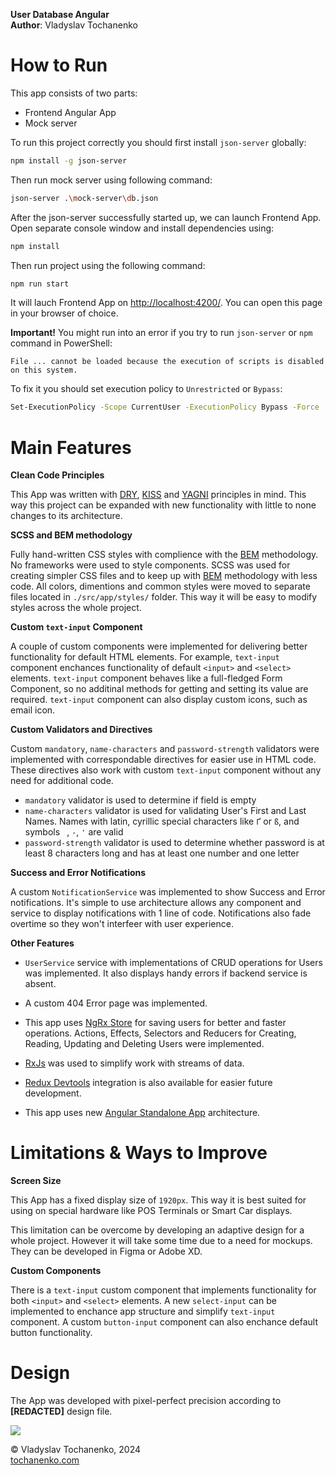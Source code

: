 **User Database Angular**\
**Author**: Vladyslav Tochanenko

# How to Run
This app consists of two parts:

* Frontend Angular App
* Mock server

To run this project correctly you should first install `json-server` globally:

```bash
npm install -g json-server
```

Then run mock server using following command:

```bash
json-server .\mock-server\db.json
```

After the json-server successfully started up, we can launch Frontend App. Open separate console window and install dependencies using:

```bash
npm install
```

Then run project using the following command:

```bash
npm run start
```

It will lauch Frontend App on [http://localhost:4200/](http://localhost:4200/). You can open this page in your browser of choice.

**Important!** You might run into an error if you try to run `json-server` or `npm` command in PowerShell:

```
File ... cannot be loaded because the execution of scripts is disabled on this system. 
```

To fix it you should set execution policy to `Unrestricted` or `Bypass`:


```sh
Set-ExecutionPolicy -Scope CurrentUser -ExecutionPolicy Bypass -Force
```

# Main Features

**Clean Code Principles**

This App was written with [DRY](https://en.wikipedia.org/wiki/Don%27t_repeat_yourself), [KISS](https://en.wikipedia.org/wiki/KISS_principle) and [YAGNI](https://en.wikipedia.org/wiki/You_aren%27t_gonna_need_it) principles in mind. This way this project can be expanded with new functionality with little to none changes to its architecture.

**SCSS and BEM methodology**

Fully hand-written CSS styles with complience with the [BEM](https://en.bem.info/methodology/) methodology. No frameworks were used to style components. SCSS was used for creating simpler CSS files and to keep up with [BEM](https://en.bem.info/methodology/) methodology with less code. All colors, dimentions and common styles were moved to separate files located in `./src/app/styles/` folder. This way it will be easy to modify styles across the whole project.

**Custom `text-input` Component**

A couple of custom components were implemented for delivering better functionality for default HTML elements. For example, `text-input` component enchances functionality of default `<input>` and `<select>` elements. `text-input` component behaves like a full-fledged Form Component, so no additinal methods for getting and setting its value are required. `text-input` component can also display custom icons, such as email icon.

**Custom Validators and Directives**

Custom `mandatory`, `name-characters` and `password-strength` validators were implemented with correspondable directives for easier use in HTML code. These directives also work with custom `text-input` component without any need for additional code.

* `mandatory` validator is used to determine if field is empty
* `name-characters` validator is used for validating User's First and Last Names. Names with latin, cyrillic special characters like `Ґ` or `ß`, and symbols ` `, `-`, `'` are valid
* `password-strength` validator is used to determine whether password is at least 8 characters long and has at least one number and one letter

**Success and Error Notifications**

A custom `NotificationService` was implemented to show Success and Error notifications. It's simple to use architecture allows any component and service to display notifications with 1 line of code. Notifications also fade overtime so they won't interfeer with user experience.

**Other Features**

* `UserService` service with implementations of CRUD operations for Users was implemented. It also displays handy errors if backend service is absent.

* A custom 404 Error page was implemented.

* This app uses [NgRx Store](https://ngrx.io/) for saving users for better and faster operations. Actions, Effects, Selectors and Reducers for Creating, Reading, Updating and Deleting Users were implemented.

* [RxJs](https://rxjs.dev/) was used to simplify work with streams of data.

* [Redux Devtools](https://github.com/reduxjs/redux-devtools) integration is also available for easier future development.

* This app uses new [Angular Standalone App](https://angular.io/guide/standalone-components) architecture.

# Limitations & Ways to Improve

**Screen Size**

This App has a fixed display size of `1920px`. This way it is best suited for using on special hardware like POS Terminals or Smart Car displays.

This limitation can be overcome by developing an adaptive design for a whole project. However it will take some time due to a need for mockups. They can be developed in Figma or Adobe XD.

**Custom Components**

There is a `text-input` custom component that implements functionality for both `<input>` and `<select>` elements. A new `select-input` can be implemented to enchance app structure and simplify `text-input` component. A custom `button-input` component can also enchance default button functionality.

# Design

The App was developed with pixel-perfect precision according to **[REDACTED]** design file.

<img src="https://materials.tochanenko.com/files/users_list_angular.png">

&copy; Vladyslav Tochanenko, 2024 \
[tochanenko.com](https://tochanenko.com)